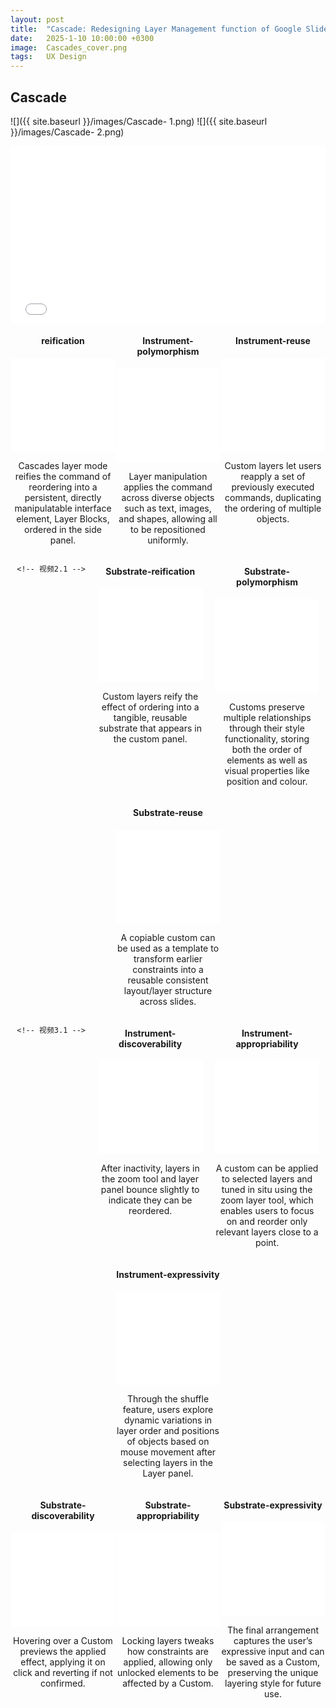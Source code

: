 ```yaml
---
layout: post
title:  "Cascade: Redesigning Layer Management function of Google Slides"
date:   2025-1-10 10:00:00 +0300
image:  Cascades_cover.png
tags:   UX Design
---
```

## Cascade 

![]({{ site.baseurl }}/images/Cascade- 1.png)
![]({{ site.baseurl }}/images/Cascade- 2.png)

 <!-- 总介绍 -->
<div style="position: relative; padding-bottom: 56.25%; height: 0; overflow: hidden; max-width: 100%; width: 100%; margin: 0px 0;">
  <iframe src="//player.bilibili.com/player.html?isOutside=true&aid=114213599123594&bvid=BV126ozYMEhc&cid=29036448606&p=1&high_quality=1" 
          style="position: absolute; top: 0; left: 0; width: 100%; height: 100%;" 
          frameborder="0" 
          scrolling="no" 
          allowfullscreen="true">
  </iframe>
</div>


<style>
  .video-container {
    display: flex;
    flex-wrap: wrap;
    justify-content: space-around;
    gap: 0px; /* 视频间距 */
  }

  .video-item {
    width: 33%;
    text-align: center;
    margin-bottom: 0px;
  }
 
  .video-item .video-label {
    position: absolute;
    top: 50%;
    left: -50px; /* 调整此值以控制文本与视频的距离 */
    transform: translateY(-50%);
    font-size: 24px;
    font-weight: bold;
    color: #000;
    writing-mode: vertical-rl; /* 使文本垂直显示 */
    text-align: center;
  }
 
  @media (max-width: 768px) {
    .video-item {
      width: 100%; 
    }
  }
  iframe {
    width: 100%;
    height: auto;
    max-height: 330px; 
  }
 
</style>

<div class="video-container">
  <!-- 视频1.1 -->
  <div class="video-item">
    <div class="video-label">Instrument</div>
    <h4>reification</h4>
    <iframe width="100%" height="300" src="//player.bilibili.com/player.html?isOutside=true&aid=114213682944438&bvid=BV1zVozYdEJT&cid=29036576982&p=1&autoplay=1" 
            frameborder="0" allow="accelerometer; autoplay; clipboard-write; encrypted-media; 
            gyroscope; picture-in-picture" allowfullscreen></iframe>
    <p>Cascades layer mode reifies the command of reordering into a persistent, directly manipulatable interface element, Layer Blocks, ordered in the side panel.</p>
  </div>

  <!-- 视频1.2 -->
  <div class="video-item">
    <h4>Instrument-polymorphism</h4>
    <iframe width="100%" height="300" src="//player.bilibili.com/player.html?isOutside=true&aid=114213682944937&bvid=BV1zVozYdEbw&cid=29036448546&p=1&autoplay=1" 
            frameborder="0" allow="accelerometer; autoplay; clipboard-write; encrypted-media; 
            gyroscope; picture-in-picture" allowfullscreen></iframe>
    <p>Layer manipulation applies the command across diverse objects such as text, images, and shapes, allowing all to be repositioned uniformly.</p>
  </div>

  <!-- 视频1.3 -->
  <div class="video-item">
    <h4>Instrument-reuse</h4>
    <iframe width="100%" height="300" src="//player.bilibili.com/player.html?isOutside=true&aid=114213682945438&bvid=BV1zVozYdEF2&cid=29036448555&p=1&autoplay=1" 
            frameborder="0" allow="accelerometer; autoplay; clipboard-write; encrypted-media; 
            gyroscope; picture-in-picture" allowfullscreen></iframe>
    <p>Custom layers let users reapply a set of previously executed commands, duplicating the ordering of multiple objects.</p>
  </div>
    </div>
    
<div class="video-container">
 
    <!-- 视频2.1 -->
  <div class="video-item">
    <h4>Substrate-reification</h4>
    <iframe width="100%" height="300" src="//player.bilibili.com/player.html?isOutside=true&aid=114213682944691&bvid=BV1zVozYdEW4&cid=29036448327&p=1" 
            frameborder="0" allow="accelerometer; autoplay; clipboard-write; encrypted-media; 
            gyroscope; picture-in-picture" allowfullscreen></iframe>
    <p>Custom layers reify the effect of ordering into a tangible, reusable substrate that appears in the custom panel.</p>
  </div>

  <!-- 视频2.2 -->
  <div class="video-item">
    <h4>Substrate-polymorphism</h4>
    <iframe width="100%" height="300" src="//player.bilibili.com/player.html?isOutside=true&aid=114213682944161&bvid=BV1zVozYdE5d&cid=29036448552&p=1" 
            frameborder="0" allow="accelerometer; autoplay; clipboard-write; encrypted-media; 
            gyroscope; picture-in-picture" allowfullscreen></iframe>
    <p>Customs preserve multiple relationships through their style functionality, storing both the order of elements as well as visual properties like position and colour.</p>
  </div>

  <!-- 视频2.3 -->
  <div class="video-item">
    <h4>Substrate-reuse</h4>
    <iframe width="100%" height="300" src="//player.bilibili.com/player.html?isOutside=true&aid=114213682944639&bvid=BV1zVozYdEsb&cid=29036448561&p=1" 
            frameborder="0" allow="accelerometer; autoplay; clipboard-write; encrypted-media; 
            gyroscope; picture-in-picture" allowfullscreen></iframe>
    <p>A copiable custom can be used as a template to transform earlier constraints into a reusable consistent layout/layer structure across slides.</p>
  </div>
  </div>
  <div class="video-container">
   
    <!-- 视频3.1 -->
  <div class="video-item">
    <h4>Instrument-discoverability</h4>
    <iframe width="100%" height="300" src="//player.bilibili.com/player.html?isOutside=true&aid=114213682944438&bvid=BV1zVozYdEJT&cid=29036576982&p=1&autoplay=1" 
            frameborder="0" allow="accelerometer; autoplay; clipboard-write; encrypted-media; 
            gyroscope; picture-in-picture" allowfullscreen></iframe>
    <p>After inactivity, layers in the zoom tool and layer panel bounce slightly to indicate they can be reordered.</p>
  </div>

  <!-- 视频3.2 -->
  <div class="video-item">
    <h4>Instrument-appropriability</h4>
    <iframe width="100%" height="300" src="//player.bilibili.com/player.html?isOutside=true&aid=114213682944937&bvid=BV1zVozYdEbw&cid=29036448546&p=1&autoplay=1" 
            frameborder="0" allow="accelerometer; autoplay; clipboard-write; encrypted-media; 
            gyroscope; picture-in-picture" allowfullscreen></iframe>
    <p>A custom can be applied to selected layers and tuned in situ using the zoom layer tool, which enables users to focus on and reorder only relevant layers close to a point.</p>
  </div>

  <!-- 视频3.3 -->
  <div class="video-item">
    <h4>Instrument-expressivity</h4>
    <iframe width="100%" height="300" src="//player.bilibili.com/player.html?isOutside=true&aid=114213682945438&bvid=BV1zVozYdEF2&cid=29036448555&p=1&autoplay=1" 
            frameborder="0" allow="accelerometer; autoplay; clipboard-write; encrypted-media; 
            gyroscope; picture-in-picture" allowfullscreen></iframe>
    <p>Through the shuffle feature, users explore dynamic variations in layer order and positions of objects based on mouse movement after selecting layers in the Layer panel.</p>
  </div>
  </div>
  
  <div class="video-container">
    <!-- 视频4.1 -->
  <div class="video-item">
    <h4>Substrate-discoverability</h4>
    <iframe width="100%" height="300" src="//player.bilibili.com/player.html?isOutside=true&aid=114213682944438&bvid=BV1zVozYdEJT&cid=29036576982&p=1&autoplay=1" 
            frameborder="0" allow="accelerometer; autoplay; clipboard-write; encrypted-media; 
            gyroscope; picture-in-picture" allowfullscreen></iframe>
    <p>Hovering over a Custom previews the applied effect, applying it on click and reverting if not confirmed.</p>
  </div>

  <!-- 视频4.2 -->
  <div class="video-item">
    <h4>Substrate-appropriability</h4>
    <iframe width="100%" height="300" src="//player.bilibili.com/player.html?isOutside=true&aid=114213682944937&bvid=BV1zVozYdEbw&cid=29036448546&p=1&autoplay=1" 
            frameborder="0" allow="accelerometer; autoplay; clipboard-write; encrypted-media; 
            gyroscope; picture-in-picture" allowfullscreen></iframe>
    <p>Locking layers tweaks how constraints are applied, allowing only unlocked elements to be affected by a Custom.</p>
  </div>

  <!-- 视频4.3 -->
  <div class="video-item">
    <h4>Substrate-expressivity</h4>
    <iframe width="100%" height="300" src="//player.bilibili.com/player.html?isOutside=true&aid=114213682945438&bvid=BV1zVozYdEF2&cid=29036448555&p=1&autoplay=1" 
            frameborder="0" allow="accelerometer; autoplay; clipboard-write; encrypted-media; 
            gyroscope; picture-in-picture" allowfullscreen></iframe>
    <p>The final arrangement captures the user’s expressive input and can be saved as a Custom, preserving the unique layering style for future use.</p>
  </div>
</div>


